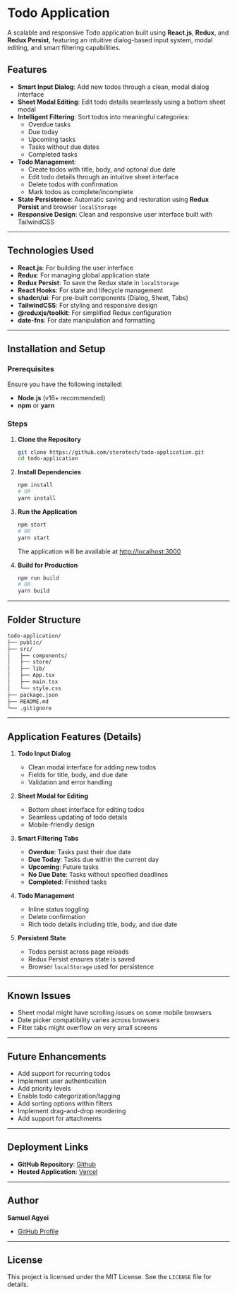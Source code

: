 # Todo Application

A scalable and responsive Todo application built using **React.js**, **Redux**, and **Redux Persist**, featuring an intuitive dialog-based input system, modal editing, and smart filtering capabilities.

## Features

- **Smart Input Dialog**: Add new todos through a clean, modal dialog interface
- **Sheet Modal Editing**: Edit todo details seamlessly using a bottom sheet modal
- **Intelligent Filtering**: Sort todos into meaningful categories:
  - Overdue tasks
  - Due today
  - Upcoming tasks
  - Tasks without due dates
  - Completed tasks
- **Todo Management**:
  - Create todos with title, body, and optonal due date
  - Edit todo details through an intuitive sheet interface
  - Delete todos with confirmation
  - Mark todos as complete/incomplete
- **State Persistence**: Automatic saving and restoration using **Redux Persist** and browser `localStorage`
- **Responsive Design**: Clean and responsive user interface built with TailwindCSS

---

## Technologies Used

- **React.js**: For building the user interface
- **Redux**: For managing global application state
- **Redux Persist**: To save the Redux state in `localStorage`
- **React Hooks**: For state and lifecycle management
- **shadcn/ui**: For pre-built components (Dialog, Sheet, Tabs)
- **TailwindCSS**: For styling and responsive design
- **@reduxjs/toolkit**: For simplified Redux configuration
- **date-fns**: For date manipulation and formatting

---

## Installation and Setup

### Prerequisites

Ensure you have the following installed:

- **Node.js** (v16+ recommended)
- **npm** or **yarn**

### Steps

1. **Clone the Repository**

   ```bash
   git clone https://github.com/sterotech/todo-application.git
   cd todo-application
   ```

2. **Install Dependencies**

   ```bash
   npm install
   # OR
   yarn install
   ```

3. **Run the Application**

   ```bash
   npm start
   # OR
   yarn start
   ```

   The application will be available at [http://localhost:3000](http://localhost:3000)

4. **Build for Production**

   ```bash
   npm run build
   # OR
   yarn build
   ```

---

## Folder Structure

```bash
todo-application/
├── public/
├── src/
│   ├── components/
│   ├── store/
│   ├── lib/
│   ├── App.tsx
│   ├── main.tsx
│   └── style.css
├── package.json
├── README.md
└── .gitignore
```

---

## Application Features (Details)

1. **Todo Input Dialog**
   - Clean modal interface for adding new todos
   - Fields for title, body, and due date
   - Validation and error handling

2. **Sheet Modal for Editing**
   - Bottom sheet interface for editing todos
   - Seamless updating of todo details
   - Mobile-friendly design

3. **Smart Filtering Tabs**
   - **Overdue**: Tasks past their due date
   - **Due Today**: Tasks due within the current day
   - **Upcoming**: Future tasks
   - **No Due Date**: Tasks without specified deadlines
   - **Completed**: Finished tasks

4. **Todo Management**
   - Inline status toggling
   - Delete confirmation
   - Rich todo details including title, body, and due date

5. **Persistent State**
   - Todos persist across page reloads
   - Redux Persist ensures state is saved
   - Browser `localStorage` used for persistence

---

## Known Issues

- Sheet modal might have scrolling issues on some mobile browsers
- Date picker compatibility varies across browsers
- Filter tabs might overflow on very small screens

---

## Future Enhancements

- Add support for recurring todos
- Implement user authentication
- Add priority levels
- Enable todo categorization/tagging
- Add sorting options within filters
- Implement drag-and-drop reordering
- Add support for attachments

---

## Deployment Links

- **GitHub Repository**: [Github](https://github.com/sterotech/todo-application)
- **Hosted Application**: [Vercel](https://todo-application-5fnqwtii7-sterotechs-projects.vercel.app/)

---

## Author

**Samuel Agyei**

- [GitHub Profile](https://github.com/sterotech)

---

## License

This project is licensed under the MIT License. See the `LICENSE` file for details.
